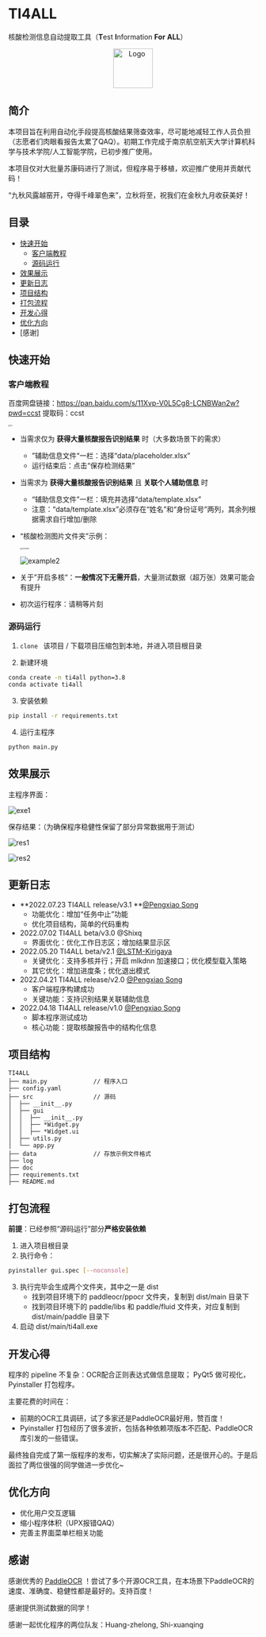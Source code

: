 # TI4ALL

核酸检测信息自动提取工具（**T**est **I**nformation **For** **ALL**）


<p align="center">
  <a href=".\doc\ti4all.png">
    <img src="images/logo.png" alt="Logo" width="80" height="80">
  </a>
</p>

## 简介

本项目旨在利用自动化手段提高核酸结果筛查效率，尽可能地减轻工作人员负担（志愿者们肉眼看报告太累了QAQ）。初期工作完成于南京航空航天大学计算机科学与技术学院/人工智能学院，已初步推广使用。

本项目仅对大批量苏康码进行了测试，但程序易于移植，欢迎推广使用并贡献代码！

“九秋风露越窑开，夺得千峰翠色来”，立秋将至，祝我们在金秋九月收获美好！

## 目录

- [快速开始](#快速开始)
  - [客户端教程](客户端教程)
  - [源码运行](#源码运行)
- [效果展示](#效果展示)
- [更新日志](#更新日志)
- [项目结构](#项目结构)
- [打包流程](#打包流程)
- [开发心得](#开发心得)
- [优化方向](#优化方向)
- [感谢]

## 快速开始

### 客户端教程

百度网盘链接：https://pan.baidu.com/s/11Xvp-V0L5Cg8-LCNBWan2w?pwd=ccst  提取码：ccst

<img src=".\doc\run.png" alt="run" style="zoom: 25%;" />

- 当需求仅为 **获得大量核酸报告识别结果** 时（大多数场景下的需求）

  - ”辅助信息文件“一栏：选择“data/placeholder.xlsx”
  - 运行结束后：点击“保存检测结果”

- 当需求为 **获得大量核酸报告识别结果** 且 **关联个人辅助信息** 时

  - “辅助信息文件”一栏：填充并选择“data/template.xlsx”
  - 注意：“data/template.xlsx”必须存在“姓名”和“身份证号”两列，其余列根据需求自行增加/删除

- “核酸检测图片文件夹”示例：

  <img src=".\doc\example1.jpg" alt="example" style="zoom:25%;" />

  ![example2](.\doc\example2.png)

- 关于”开启多核“：**一般情况下无需开启**，大量测试数据（超万张）效果可能会有提升

- 初次运行程序：请稍等片刻

### 源码运行

1. `clone ` 该项目 / 下载项目压缩包到本地，并进入项目根目录

2. 新建环境

```bash
conda create -n ti4all python=3.8
conda activate ti4all
```

3. 安装依赖

```bash
pip install -r requirements.txt
```

4. 运行主程序

```bash
python main.py
```

## 效果展示

主程序界面：

![exe1](.\doc\exe1.jpg)

保存结果：（为确保程序稳健性保留了部分异常数据用于测试）

![res1](.\doc\res1.png)

![res2](.\doc\res2.png)

## 更新日志

- **2022.07.23 TI4ALL release/v3.1 **[@Pengxiao Song](https://github.com/pengxiao-song)
  - 功能优化：增加“任务中止”功能
  - 优化项目结构，简单的代码重构
- 2022.07.02 TI4ALL beta/v3.0  @Shixq
  - 界面优化：优化工作日志区；增加结果显示区
- 2022.05.20 TI4ALL beta/v2.1 [@LSTM-Kirigaya](https://github.com/LSTM-Kirigaya)
  - 关键优化：支持多核并行；开启 mlkdnn 加速接口；优化模型载入策略
  - 其它优化：增加进度条；优化退出模式
- 2022.04.21 TI4ALL release/v2.0 [@Pengxiao Song](https://github.com/pengxiao-song)
  - 客户端程序构建成功
  - 关键功能：支持识别结果关联辅助信息
- 2022.04.18 TI4ALL release/v1.0 [@Pengxiao Song](https://github.com/pengxiao-song)
  - 脚本程序测试成功
  - 核心功能：提取核酸报告中的结构化信息

## 项目结构

```
TI4ALL
├── main.py				// 程序入口
├── config.yaml
├── src					// 源码
│  ├── __init__.py
│  ├── gui
│  │  ├── __init__.py
│  │  ├── *Widget.py
│  │  ├── *Widget.ui
│  ├── utils.py
│  └── app.py
├── data				// 存放示例文件格式
├── log	
├── doc
├── requirements.txt
├── README.md
```

## 打包流程

**前提**：已经参照“源码运行”部分**严格安装依赖**

1. 进入项目根目录
2. 执行命令：

```bash
pyinstaller gui.spec [--noconsole]
```

3. 执行完毕会生成两个文件夹，其中之一是 dist
   - 找到项目环境下的 paddleocr/ppocr 文件夹，复制到 dist/main 目录下
   - 找到项目环境下的 paddle/libs 和 paddle/fluid 文件夹，对应复制到 dist/main/paddle 目录下
4. 启动 dist/main/ti4all.exe 

## 开发心得

程序的 pipeline 不复杂：OCR配合正则表达式做信息提取； PyQt5 做可视化，Pyinstaller 打包程序。

主要花费的时间在：

- 前期的OCR工具调研，试了多家还是PaddleOCR最好用，赞百度！
- Pyinstaller 打包经历了很多波折，包括各种依赖项版本不匹配、PaddleOCR 库引发的一些错误。

最终独自完成了第一版程序的发布，切实解决了实际问题，还是很开心的。于是后面拉了两位很强的同学做进一步优化~

## 优化方向

- 优化用户交互逻辑
- 缩小程序体积（UPX报错QAQ）
- 完善主界面菜单栏相关功能

## 感谢

感谢优秀的 [PaddleOCR](https://github.com/PaddlePaddle/PaddleOCR) ！尝试了多个开源OCR工具，在本场景下PaddleOCR的速度、准确度、稳健性都是最好的。支持百度！

感谢提供测试数据的同学！

感谢一起优化程序的两位队友：Huang-zhelong, Shi-xuanqing
